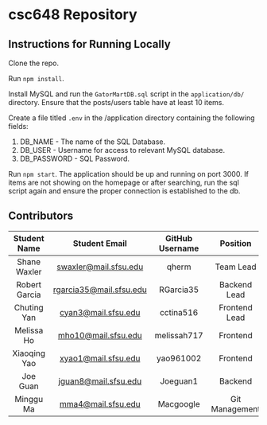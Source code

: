 # csc648 Repository

## Instructions for Running Locally
Clone the repo. 

Run `npm install`.

Install MySQL and run the `GatorMartDB.sql` script in the `application/db/` directory. Ensure that the posts/users table have at least 10 items.

Create a file titled `.env` in the /application directory containing the following fields:

1. DB_NAME - The name of the SQL Database.
2. DB_USER - Username for access to relevant MySQL database.
3. DB_PASSWORD - SQL Password.

Run `npm start`. The application should be up and running on port 3000. If items are not showing on the homepage or after searching, run the sql script again and ensure the proper connection is established to the db.

## Contributors

| Student Name | Student Email | GitHub Username | Position |
|    :---:     |     :---:     |     :---:       |     :---:       |
| Shane Waxler      |swaxler@mail.sfsu.edu               | qherm                 | Team Lead |
| Robert Garcia      |rgarcia35@mail.sfsu.edu               |RGarcia35                 | Backend Lead |
| Chuting Yan      |cyan3@mail.sfsu.edu               |cctina516                | Frontend Lead |
| Melissa Ho   |mho10@mail.sfsu.edu            |   melissah717              | Frontend |
| Xiaoqing Yao      |xyao1@mail.sfsu.edu               |yao961002                 | Frontend |
| Joe Guan      |jguan8@mail.sfsu.edu               |Joeguan1                 | Backend |
| Minggu Ma    |mma4@mail.sfsu.edu               |Macgoogle                 | Git Management |
